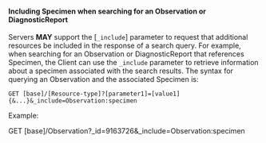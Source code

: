 
#### Including Specimen when searching for an Observation or DiagnosticReport

Servers **MAY** support the [`_include`] parameter to request that additional resources be included in the response of a search query. For example, when searching for an Observation or DiagnosticReport that references Specimen, the Client can use the `_include` parameter to retrieve information about a specimen associated with the search results. The syntax for querying an Observation and the associated Specimen is:

`GET [base]/[Resource-type]?[parameter1]=[value1]{&...}&_include=Observation:specimen`

Example:

GET [base]/Observation?_id=9163726&_include=Observation:specimen
